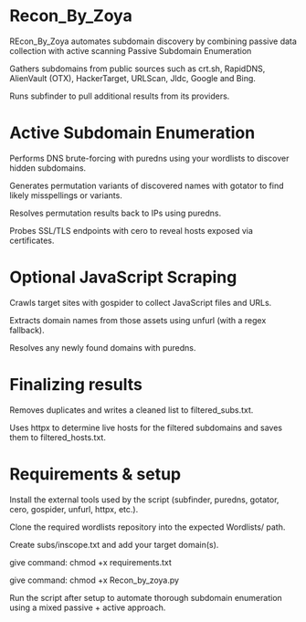 # Recon_By_Zoya
REcon_By_Zoya automates subdomain discovery by combining passive data collection with active scanning
Passive Subdomain Enumeration

Gathers subdomains from public sources such as crt.sh, RapidDNS, AlienVault (OTX), HackerTarget, URLScan, Jldc, Google and Bing.

Runs subfinder to pull additional results from its providers.

# Active Subdomain Enumeration

Performs DNS brute-forcing with puredns using your wordlists to discover hidden subdomains.

Generates permutation variants of discovered names with gotator to find likely misspellings or variants.

Resolves permutation results back to IPs using puredns.

Probes SSL/TLS endpoints with cero to reveal hosts exposed via certificates.

# Optional JavaScript Scraping

Crawls target sites with gospider to collect JavaScript files and URLs.

Extracts domain names from those assets using unfurl (with a regex fallback).

Resolves any newly found domains with puredns.

# Finalizing results

Removes duplicates and writes a cleaned list to filtered_subs.txt.

Uses httpx to determine live hosts for the filtered subdomains and saves them to filtered_hosts.txt.

# Requirements & setup

Install the external tools used by the script (subfinder, puredns, gotator, cero, gospider, unfurl, httpx, etc.).

Clone the required wordlists repository into the expected Wordlists/ path.

Create subs/inscope.txt and add your target domain(s).

give command: chmod +x requirements.txt

give command: chmod +x Recon_by_zoya.py

Run the script after setup to automate thorough subdomain enumeration using a mixed passive + active approach.
